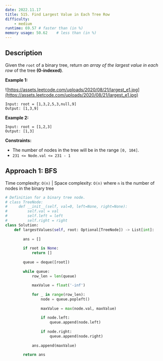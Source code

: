 ```yaml
---
date: 2022.11.17
title: 515. Find Largest Value in Each Tree Row
difficulty:
    - medium
runtime: 69.57 # faster than (in %)
memory usage: 50.62    # less than (in %)
---
```

## Description
Given the `root` of a binary tree, return *an array of the largest value in each row* of the tree **(0-indexed)**.

**Example 1:**

![https://assets.leetcode.com/uploads/2020/08/21/largest_e1.jpg](https://assets.leetcode.com/uploads/2020/08/21/largest_e1.jpg)

```
Input: root = [1,3,2,5,3,null,9]
Output: [1,3,9]

```

**Example 2:**

```
Input: root = [1,2,3]
Output: [1,3]

```

**Constraints:**

- The number of nodes in the tree will be in the range `[0, 104]`.
- `231 <= Node.val <= 231 - 1`

## Approach 1: BFS
Time complexity: `O(n)`    |    Space complexity: `O(n)`
where `n` is the number of nodes in the binary tree

``` python
# Definition for a binary tree node.
# class TreeNode:
#     def __init__(self, val=0, left=None, right=None):
#         self.val = val
#         self.left = left
#         self.right = right
class Solution:
    def largestValues(self, root: Optional[TreeNode]) -> List[int]:
        
        ans = []
        
        if root is None:
            return []
        
        queue = deque([root])
        
        while queue:
            row_len = len(queue)
            
            maxValue = float('-inf')
            
            for _ in range(row_len):
                node = queue.popleft()
                
                maxValue = max(node.val, maxValue)
                
                if node.left:
                    queue.append(node.left)
                
                if node.right:
                    queue.append(node.right)
            
            ans.append(maxValue)
        
        return ans
```